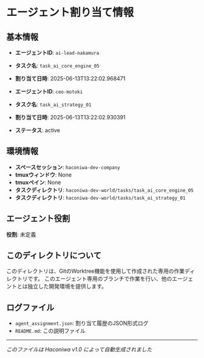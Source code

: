 # エージェント割り当て情報

## 基本情報

- **エージェントID**: `ai-lead-nakamura`
- **タスク名**: `task_ai_core_engine_05`
- **割り当て日時**: 2025-06-13T13:22:02.968471

- **エージェントID**: `ceo-motoki`
- **タスク名**: `task_ai_strategy_01`
- **割り当て日時**: 2025-06-13T13:22:02.930391

- **ステータス**: active

## 環境情報
- **スペースセッション**: `haconiwa-dev-company`
- **tmuxウィンドウ**: None
- **tmuxペイン**: None
- **タスクディレクトリ**: `haconiwa-dev-world/tasks/task_ai_core_engine_05`
- **タスクディレクトリ**: `haconiwa-dev-world/tasks/task_ai_strategy_01`


## エージェント役割
**役割**: 未定義

## このディレクトリについて
このディレクトリは、GitのWorktree機能を使用して作成された専用の作業ディレクトリです。
このエージェント専用のブランチで作業を行い、他のエージェントとは独立した開発環境を提供します。

## ログファイル
- `agent_assignment.json`: 割り当て履歴のJSON形式ログ
- `README.md`: この説明ファイル

---
*このファイルは Haconiwa v1.0 によって自動生成されました*
